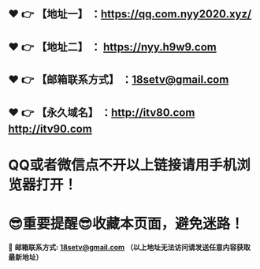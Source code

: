 :heart: :point_right: 【地址一】 ：https://qq.com.nyy2020.xyz/
------
:heart: :point_right: 【地址二】 ：	https://nyy.h9w9.com
------
:heart: :point_right: 【邮箱联系方式】 ：18setv@gmail.com
------
:heart: :point_right: 【永久域名】 ：http://itv80.com  http://itv90.com
------
# QQ或者微信点不开以上链接请用手机浏览器打开！
# :sunglasses:重要提醒:sunglasses:收藏本页面，避免迷路！
:e-mail: __邮箱联系方式: 18setv@gmail.com （以上地址无法访问请发送任意内容获取最新地址）__
